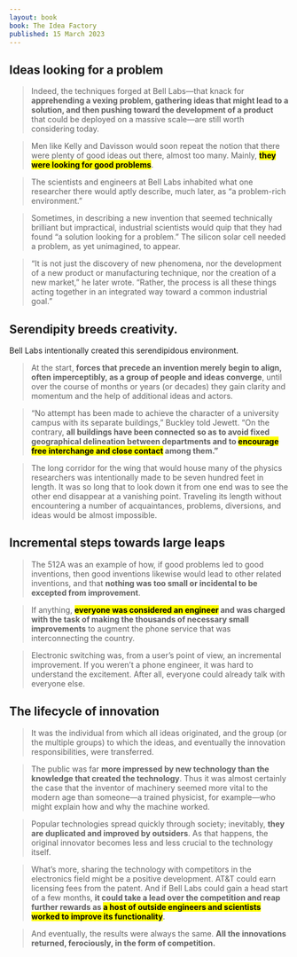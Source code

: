 ```yaml
---
layout: book
book: The Idea Factory
published: 15 March 2023
---
```


## Ideas looking for a problem

> Indeed, the techniques forged at Bell Labs—that knack for **apprehending a vexing problem, gathering ideas that might lead to a solution, and then pushing toward the development of a product** that could be deployed on a massive scale—are still worth considering today.

> Men like Kelly and Davisson would soon repeat the notion that there were plenty of good ideas out there, almost too many. Mainly, **<mark>they were looking for good problems</mark>**.  

> The scientists and engineers at Bell Labs inhabited what one researcher there would aptly describe, much later, as “a problem-rich environment.”  

> Sometimes, in describing a new invention that seemed technically brilliant but impractical, industrial scientists would quip that they had found “a solution looking for a problem.” The silicon solar cell needed a problem, as yet unimagined, to appear.  

> “It is not just the discovery of new phenomena, nor the development of a new product or manufacturing technique, nor the creation of a new market,” he later wrote. “Rather, the process is all these things acting together in an integrated way toward a common industrial goal.”  

## Serendipity breeds creativity.

Bell Labs intentionally created this serendipidous environment.

> At the start, **forces that precede an invention merely begin to align, often imperceptibly, as a group of people and ideas converge**, until over the course of months or years (or decades) they gain clarity and momentum and the help of additional ideas and actors.  

> “No attempt has been made to achieve the character of a university campus with its separate buildings,” Buckley told Jewett. “On the contrary, **all buildings have been connected so as to avoid fixed geographical delineation between departments and to <mark>encourage free interchange and close contact</mark> among them.”** 

> The long corridor for the wing that would house many of the physics researchers was intentionally made to be seven hundred feet in length. It was so long that to look down it from one end was to see the other end disappear at a vanishing point. Traveling its length without encountering a number of acquaintances, problems, diversions, and ideas would be almost impossible.  

## Incremental steps towards large leaps
> The 512A was an example of how, if good problems led to good inventions, then good inventions likewise would lead to other related inventions, and that **nothing was too small or incidental to be excepted from improvement**.  

> If anything, **<mark>everyone was considered an engineer</mark> and was charged with the task of making the thousands of necessary small improvements** to augment the phone service that was interconnecting the country.  

> Electronic switching was, from a user’s point of view, an incremental improvement. If you weren’t a phone engineer, it was hard to understand the excitement. After all, everyone could already talk with everyone else.  

## The lifecycle of innovation
> It was the individual from which all ideas originated, and the group (or the multiple groups) to which the ideas, and eventually the innovation responsibilities, were transferred.  

> The public was far **more impressed by new technology than the knowledge that created the technology**. Thus it was almost certainly the case that the inventor of machinery seemed more vital to the modern age than someone—a trained physicist, for example—who might explain how and why the machine worked.  

> Popular technologies spread quickly through society; inevitably, **they are duplicated and improved by outsiders**. As that happens, the original innovator becomes less and less crucial to the technology itself.  

> What’s more, sharing the technology with competitors in the electronics field might be a positive development. AT&T could earn licensing fees from the patent. And if Bell Labs could gain a head start of a few months, **it could take a lead over the competition and reap further rewards as <mark>a host of outside engineers and scientists worked to improve its functionality</mark>**.  

> And eventually, the results were always the same. **All the innovations returned, ferociously, in the form of competition.**  
